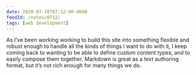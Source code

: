 ```yaml
---
date: 2020-07-18T07:12:00-0600
feedId: /notes/0712/
tags: [web development]
---
```


As I’ve been working working to build this site into something flexible and robust enough to handle all the kinds of things I want to do with it, I keep coming back to wanting to be able to define custom content types, and to easily compose them together. Markdown is great as a text authoring format, but it’s not rich enough for many things we do. 
